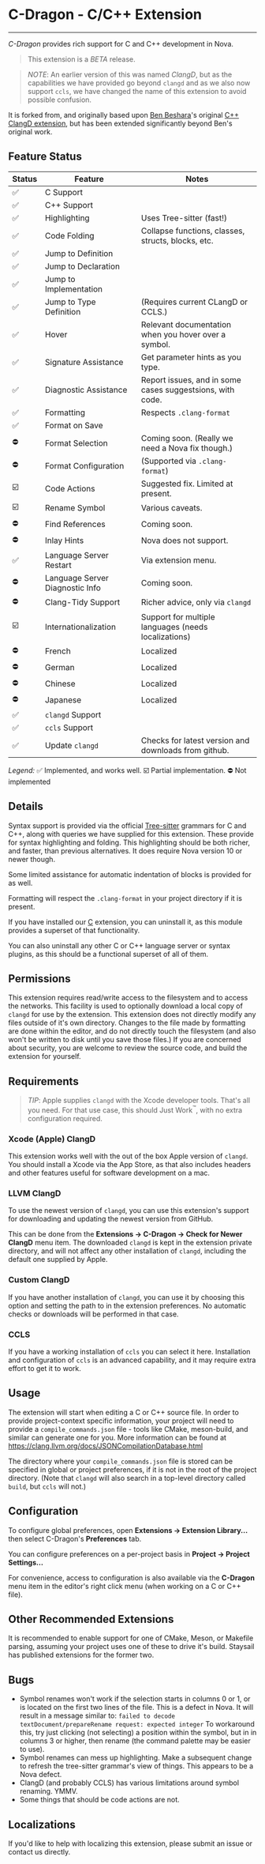 # C-Dragon - C/C++ Extension

---

_C-Dragon_ provides rich support for C and C++ development in Nova.

> This extension is a _BETA_ release.

> _NOTE_: An earlier version of this was named _ClangD_, but as the
> capabilities we have provided go beyond `clangd` and as we also now support `ccls`,
> we have changed the name of this extension to avoid possible confusion.

It is forked from, and originally based upon
[Ben Beshara][1]'s original [C++ ClangD extension][2],
but has been extended significantly beyond Ben's original work.

## Feature Status

| Status | Feature                         | Notes                                                     |
| ------ | ------------------------------- | --------------------------------------------------------- |
| ✅     | C Support                       |                                                           |
| ✅     | C++ Support                     |                                                           |
| ✅     | Highlighting                    | Uses Tree-sitter (fast!)                                  |
| ✅     | Code Folding                    | Collapse functions, classes, structs, blocks, etc.        |
| ✅     | Jump to Definition              |                                                           |
| ✅     | Jump to Declaration             |                                                           |
| ✅     | Jump to Implementation          |                                                           |
| ✅     | Jump to Type Definition         | (Requires current CLangD or CCLS.)                        |
| ✅     | Hover                           | Relevant documentation when you hover over a symbol.      |
| ✅     | Signature Assistance            | Get parameter hints as you type.                          |
| ✅     | Diagnostic Assistance           | Report issues, and in some cases suggestsions, with code. |
| ✅     | Formatting                      | Respects `.clang-format`                                  |
| ✅     | Format on Save                  |                                                           |
| ⛔️    | Format Selection                | Coming soon. (Really we need a Nova fix though.)          |
| ⛔️    | Format Configuration            | (Supported via `.clang-format`)                           |
| ☑️     | Code Actions                    | Suggested fix. Limited at present.                        |
| ☑️     | Rename Symbol                   | Various caveats.                                          |
| ⛔️    | Find References                 | Coming soon.                                              |
| ⛔️    | Inlay Hints                     | Nova does not support.                                    |
| ✅     | Language Server Restart         | Via extension menu.                                       |
| ⛔️    | Language Server Diagnostic Info | Coming soon.                                              |
| ⛔️    | Clang-Tidy Support              | Richer advice, only via `clangd`                          |
| ☑️     | Internationalization            | Support for multiple languages (needs localizations)      |
| ⛔️    | French                          | Localized                                                 |
| ⛔️    | German                          | Localized                                                 |
| ⛔️    | Chinese                         | Localized                                                 |
| ⛔️    | Japanese                        | Localized                                                 |
| ✅     | `clangd` Support                |                                                           |
| ✅     | `ccls` Support                  |                                                           |
| ✅     | Update `clangd`                 | Checks for latest version and downloads from github.      |

_Legend:_
✅ Implemented, and works well.
☑️ Partial implementation.
⛔️ Not implemented

## Details

Syntax support is provided via the official [Tree-sitter][3] grammars for C and C++, along
with queries we have supplied for this extension. These provide for syntax highlighting
and folding. This highlighting should be both richer, and faster, than previous alternatives.
It does require Nova version 10 or newer though.

Some limited assistance for automatic indentation of blocks is provided
for as well.

Formatting will respect the `.clang-format` in your
project directory if it is present.

If you have installed our [C][4] extension, you can uninstall it, as this module
provides a superset of that functionality.

You can also uninstall any other C or C++ language server or syntax plugins,
as this should be a functional superset of all of them.

## Permissions

This extension requires read/write access to the filesystem and to access the networks.
This facility is used to optionally download a local copy of `clangd` for use by the
extension. This extension does not directly modify any files outside of it's own
directory. Changes to the file made by formatting are done within the editor, and
do not directly touch the filesystem (and also won't be written to disk until you
save those files.) If you are concerned about security, you are welcome to review
the source code, and build the extension for yourself.

## Requirements

> _TIP_: Apple supplies `clangd` with the Xcode developer tools. That's all you need.
> For that use case, this should Just Work<sup>&trade;</sup>, with no extra configuration
> required.

### Xcode (Apple) ClangD

This extension works well with the out of the box Apple version of `clangd`.
You should install a Xcode via the App Store, as that also includes headers
and other features useful for software development on a mac.

### LLVM ClangD

To use the newest version of `clangd`, you can use this extension's support
for downloading and updating the newest version from GitHub.

This can be done from the **Extensions → C-Dragon → Check for Newer ClangD** menu item.
The downloaded `clangd` is kept in the extension private directory, and will not
affect any other installation of `clangd`, including the default one supplied by Apple.

### Custom ClangD

If you have another installation of `clangd`, you can use it by choosing this
option and setting the path to in the extension preferences. No automatic checks
or downloads will be performed in that case.

### CCLS

If you have a working installation of `ccls` you can select it here.
Installation and configuration of `ccls` is an advanced capability,
and it may require extra effort to get it to work.

## Usage

The extension will start when editing a C or C++ source file. In order to provide project-context specific information, your project will need to provide a `compile_commands.json` file - tools like CMake, meson-build, and similar can generate one for you. More information can be found at https://clang.llvm.org/docs/JSONCompilationDatabase.html

The directory where your `compile_commands.json` file is stored can be specified in global or project preferences, if it is not in the root of the project directory. (Note that `clangd` will also search in a top-level directory called `build`, but `ccls` will not.)

## Configuration

To configure global preferences, open **Extensions → Extension Library...** then select C-Dragon's **Preferences** tab.

You can configure preferences on a per-project basis in **Project → Project Settings...**

For convenience, access to configuration is also available via the **C-Dragon** menu item in the
editor's right click menu (when working on a C or C++ file).

## Other Recommended Extensions

It is recommended to enable support for one of CMake, Meson, or Makefile parsing,
assuming your project uses one of these to drive it's build.
Staysail has published extensions for the former two.

## Bugs

- Symbol renames won't work if the selection starts in columns 0 or 1, or is located
  on the first two lines of the file. This is a defect in Nova.
  It will result in a message similar to: `failed to decode textDocument/prepareRename request: expected integer`
  To workaround this, try just clicking (not selecting) a position within the symbol,
  but in in columns 3 or higher, then rename (the command palette may be easier to use).
- Symbol renames can mess up highlighting. Make a subsequent change to refresh the
  tree-sitter grammar's view of things. This appears to be a Nova defect.
- ClangD (and probably CCLS) has various limitations around symbol renaming. YMMV.
- Some things that should be code actions are not.

## Localizations

If you'd like to help with localizing this extension, please submit an issue or
contact us directly.

[1]: https://benbeshara.id.au/ "Ben Beshara"
[2]: https://example.com/clangd-nova-extension
[3]: https://tree-sitter.github.io/tree-sitter/ "Tree-sitter web site"
[4]: https://github.com/staysail/nova-c "Tree-sitter grammar for C"
[5]: https://brew.sh "Homebrew package manager"
